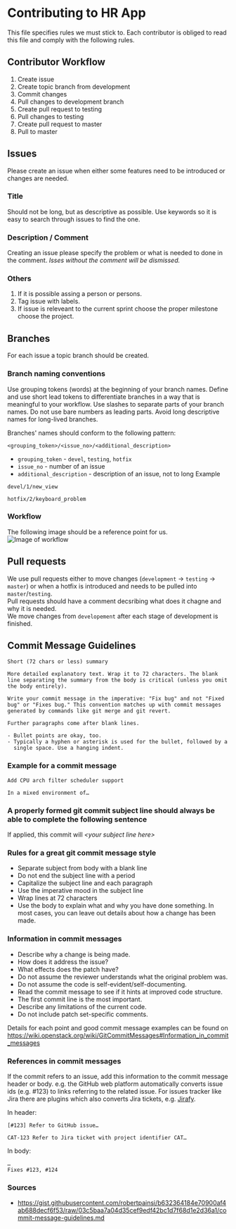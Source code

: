# Contributing to HR App

This file specifies rules we must stick to. Each contributor is obliged to read this file and comply with the following rules. 

## Contributor Workflow

1. Create issue
1. Create topic branch from development
1. Commit changes
1. Pull changes to development branch
1. Create pull request to testing
1. Pull changes to testing
1. Create pull request to master
1. Pull to master

## Issues

Please create an issue when either some features need to be introduced or changes are needed. 

### Title
Should not be long, but as descriptive as possible. Use keywords so it is easy to search through issues to find the one.

### Description / Comment
Creating an issue please specify the problem or what is needed to done in the comment. 
*Isses without the comment will be dismissed.*

### Others
1. If it is possible assing a person or persons.
1. Tag issue with labels.
1. If issue is releveant to the current sprint choose the proper milestone choose the project.

## Branches

For each issue a topic branch should be created. 



### Branch naming conventions

Use grouping tokens (words) at the beginning of your branch names.
Define and use short lead tokens to differentiate branches in a way that is meaningful to your workflow.
Use slashes to separate parts of your branch names.
Do not use bare numbers as leading parts.
Avoid long descriptive names for long-lived branches.

Branches' names should conform to the following pattern:
```
<grouping_token>/<issue_no>/<additional_description>
```
* `grouping_token` - `devel`, `testing`, `hotfix`
* `issue_no` - number of an issue 
* `additional_description` - description of an issue, not to long
Example
```
devel/1/new_view
```
```
hotfix/2/keyboard_problem
```
### Workflow

The following image should be a reference point for us.<br />
![Image of workflow](https://i.stack.imgur.com/tjJCt.png)

## Pull requests

We use pull requests either to move changes (`development` -> `testing`  -> `master`) or when a hotfix is introduced and needs to be pulled into `master`/`testing`.
<br />
Pull requests should have a comment decsribing what does it chagne and why it is needed.
<br />
We move changes from `developement` after each stage of development is finished. 

## Commit Message Guidelines
```
Short (72 chars or less) summary

More detailed explanatory text. Wrap it to 72 characters. The blank
line separating the summary from the body is critical (unless you omit
the body entirely).

Write your commit message in the imperative: "Fix bug" and not "Fixed
bug" or "Fixes bug." This convention matches up with commit messages
generated by commands like git merge and git revert.

Further paragraphs come after blank lines.

- Bullet points are okay, too.
- Typically a hyphen or asterisk is used for the bullet, followed by a
  single space. Use a hanging indent.
```

### Example for a commit message
```
Add CPU arch filter scheduler support

In a mixed environment of…
```

### A properly formed git commit subject line should always be able to complete the following sentence
If applied, this commit will *\<your subject line here\>*

### Rules for a great git commit message style
* Separate subject from body with a blank line
* Do not end the subject line with a period
* Capitalize the subject line and each paragraph
* Use the imperative mood in the subject line
* Wrap lines at 72 characters
* Use the body to explain what and why you have done something. In most cases, you can leave out details about how a change has been made.

### Information in commit messages
* Describe why a change is being made.
* How does it address the issue?
* What effects does the patch have?
* Do not assume the reviewer understands what the original problem was.
* Do not assume the code is self-evident/self-documenting.
* Read the commit message to see if it hints at improved code structure.
* The first commit line is the most important.
* Describe any limitations of the current code.
* Do not include patch set-specific comments.

Details for each point and good commit message examples can be found on https://wiki.openstack.org/wiki/GitCommitMessages#Information_in_commit_messages

### References in commit messages
If the commit refers to an issue, add this information to the commit message header or body. e.g. the GitHub web platform automatically converts issue ids (e.g. #123) to links referring to the related issue. For issues tracker like Jira there are plugins which also converts Jira tickets, e.g. [Jirafy](https://chrome.google.com/webstore/detail/jirafy/npldkpkhkmpnfhpmeoahhakbgcldplbj).

In header:
```
[#123] Refer to GitHub issue…
```
```
CAT-123 Refer to Jira ticket with project identifier CAT…
```
In body:
```
…
Fixes #123, #124
```

### Sources
* https://gist.githubusercontent.com/robertpainsi/b632364184e70900af4ab688decf6f53/raw/03c5baa7a04d35cef9edf42bc1d7f68d1e2d36a1/commit-message-guidelines.md

